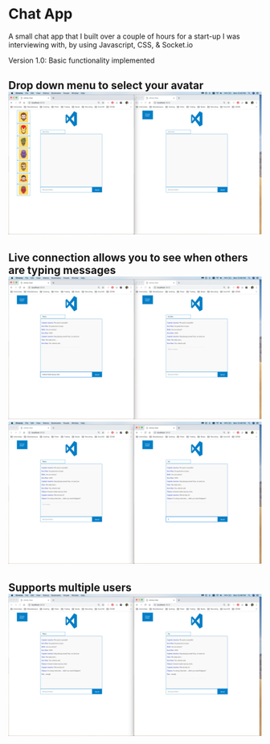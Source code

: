 # Chat App
A small chat app that I built over a couple of hours for a start-up I was interviewing with, by using Javascript, CSS, & Socket.io

Version 1.0: Basic functionality implemented

Drop down menu to select your avatar
![](screenshots/1.png)
-------------------
Live connection allows you to see when others are typing messages
![](screenshots/2.png)
![](screenshots/3.png)
-------------------

Supports multiple users
![](screenshots/4.png)
-------------------
